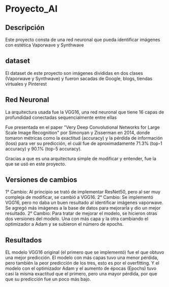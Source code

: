 # Proyecto_AI

## Descripción

Este proyecto consta de una red neuronal que pueda identificar imágenes con estética Vaporwave y Synthwave


## dataset

El dataset de este proyecto son imágenes divididas en dos clases (Vaporwave y Synthwave) y fueron sacadas de Google, blogs, tiendas virtuales y Pinterest


## Red Neuronal

La arquitectura usada fue la VGG16, una red neuronal que tiene 16 capas de profundidad conectadas sequencialmente entre ellas 

Fue presentada en el paper "Very Deep Convolutional Networks for Large Scale Image Recognition" por Simonyan y Zisserman en 2014, donde tomaron métricas como la exactitud (accuracy) y la pérdida de información (loss) para ver su predicción, el cuál fue de aproximadamente 71.3%	(top-1 accuracy) y 90.1% (top-5 accuracy).

Gracias a que es una arquitectura simple de modificar y entender, fue la que se usó en este proyecto.


## Versiones de cambios

1° Cambio: Al principio se trató de implementar ResNet50, pero al ser muy compleja de modificar, se cambió a VGG16.
2° Cambio: Se implementó VGG16, pero no daba un buen resultado al identificar imágenes vaporwave. Se agregó más imágenes a la base de datos para mejorarla y dio un mejor resultado.
2° Cambio: Para tratar de mejorar el modelo, se hicieron otras dos versiones del modelo. Una con más capa y la otra cambiando el optimizador a Adam y se subieron el número de epochs.


## Resultados

EL modelo VGG16 original (el primero que se implementó) fue el que obtuvo una mejor predicción. El modelo con más capas tuvo una menor pérdida, pero también la peor predicción de los tres, esto es por el overfitting. Y el modelo con el optimizador Adam y el aumento de épocas (Epochs) tuvo casi la misma exactitud que el primero, pero una mayor pérdida, por que que su predicción fue un poco más bajo. 
